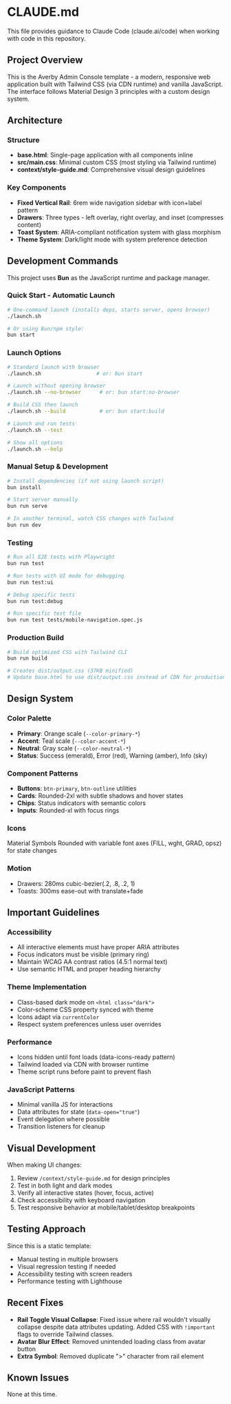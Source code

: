 # CLAUDE.md

This file provides guidance to Claude Code (claude.ai/code) when working with code in this repository.

## Project Overview

This is the Averby Admin Console template - a modern, responsive web application built with Tailwind CSS (via CDN runtime) and vanilla JavaScript. The interface follows Material Design 3 principles with a custom design system.

## Architecture

### Structure
- **base.html**: Single-page application with all components inline
- **src/main.css**: Minimal custom CSS (most styling via Tailwind runtime)
- **context/style-guide.md**: Comprehensive visual design guidelines

### Key Components
- **Fixed Vertical Rail**: 6rem wide navigation sidebar with icon+label pattern
- **Drawers**: Three types - left overlay, right overlay, and inset (compresses content)
- **Toast System**: ARIA-compliant notification system with glass morphism
- **Theme System**: Dark/light mode with system preference detection

## Development Commands

This project uses **Bun** as the JavaScript runtime and package manager.

### Quick Start - Automatic Launch
```bash
# One-command launch (installs deps, starts server, opens browser)
./launch.sh

# Or using Bun/npm style:
bun start
```

### Launch Options
```bash
# Standard launch with browser
./launch.sh                  # or: bun start

# Launch without opening browser
./launch.sh --no-browser      # or: bun start:no-browser

# Build CSS then launch
./launch.sh --build           # or: bun start:build

# Launch and run tests
./launch.sh --test

# Show all options
./launch.sh --help
```

### Manual Setup & Development
```bash
# Install dependencies (if not using launch script)
bun install

# Start server manually
bun run serve

# In another terminal, watch CSS changes with Tailwind
bun run dev
```

### Testing
```bash
# Run all E2E tests with Playwright
bun run test

# Run tests with UI mode for debugging
bun run test:ui

# Debug specific tests
bun run test:debug

# Run specific test file
bun run test tests/mobile-navigation.spec.js
```

### Production Build
```bash
# Build optimized CSS with Tailwind CLI
bun run build

# Creates dist/output.css (37KB minified)
# Update base.html to use dist/output.css instead of CDN for production
```

## Design System

### Color Palette
- **Primary**: Orange scale (`--color-primary-*`)
- **Accent**: Teal scale (`--color-accent-*`)
- **Neutral**: Gray scale (`--color-neutral-*`)
- **Status**: Success (emerald), Error (red), Warning (amber), Info (sky)

### Component Patterns
- **Buttons**: `btn-primary`, `btn-outline` utilities
- **Cards**: Rounded-2xl with subtle shadows and hover states
- **Chips**: Status indicators with semantic colors
- **Inputs**: Rounded-xl with focus rings

### Icons
Material Symbols Rounded with variable font axes (FILL, wght, GRAD, opsz) for state changes

### Motion
- Drawers: 280ms cubic-bezier(.2, .8, .2, 1)
- Toasts: 300ms ease-out with translate+fade

## Important Guidelines

### Accessibility
- All interactive elements must have proper ARIA attributes
- Focus indicators must be visible (primary ring)
- Maintain WCAG AA contrast ratios (4.5:1 normal text)
- Use semantic HTML and proper heading hierarchy

### Theme Implementation
- Class-based dark mode on `<html class="dark">`
- Color-scheme CSS property synced with theme
- Icons adapt via `currentColor`
- Respect system preferences unless user overrides

### Performance
- Icons hidden until font loads (data-icons-ready pattern)
- Tailwind loaded via CDN with browser runtime
- Theme script runs before paint to prevent flash

### JavaScript Patterns
- Minimal vanilla JS for interactions
- Data attributes for state (`data-open="true"`)
- Event delegation where possible
- Transition listeners for cleanup

## Visual Development

When making UI changes:
1. Review `/context/style-guide.md` for design principles
2. Test in both light and dark modes
3. Verify all interactive states (hover, focus, active)
4. Check accessibility with keyboard navigation
5. Test responsive behavior at mobile/tablet/desktop breakpoints

## Testing Approach

Since this is a static template:
- Manual testing in multiple browsers
- Visual regression testing if needed
- Accessibility testing with screen readers
- Performance testing with Lighthouse

## Recent Fixes

- **Rail Toggle Visual Collapse**: Fixed issue where rail wouldn't visually collapse despite data attributes updating. Added CSS with `!important` flags to override Tailwind classes.
- **Avatar Blur Effect**: Removed unintended loading class from avatar button
- **Extra Symbol**: Removed duplicate ">" character from rail element

## Known Issues

None at this time.